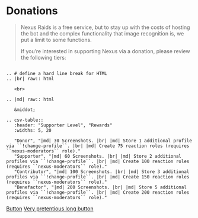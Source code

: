 # Donations

> Nexus Raids is a free service, but to stay up with the costs of hosting the bot and the complex functionality that image recognition is, we put a limit to some functions.
>
> If you’re interested in supporting Nexus via a donation,  please review the following tiers:
>

```eval_rst

.. # define a hard line break for HTML
.. |br| raw:: html

   <br>

.. |md| raw:: html

   &middot;

.. csv-table::
   :header: "Supporter Level", "Rewards"
   :widths: 5, 20

   "Donor", "|md| 30 Screenshots. |br| |md| Store 1 additional profile via ``!change-profile``. |br| |md| Create 75 reaction roles (requires ``nexus-moderators`` role)."
   "Supporter", "|md| 60 Screenshots. |br| |md| Store 2 additional profiles via ``!change-profile``. |br| |md| Create 100 reaction roles (requires ``nexus-moderators`` role)."
   "Contributor", "|md| 100 Screenshots. |br| |md| Store 3 additional profiles via ``!change-profile``. |br| |md| Create 150 reaction roles (requires ``nexus-moderators`` role)."
   "Benefactor", "|md| 200 Screenshots. |br| |md| Store 5 additional profiles via ``!change-profile``. |br| |md| Create 200 reaction roles (requires ``nexus-moderators`` role)."

```

<a href="something" class="button2">Button</a>
<a href="something" class="button2">Very pretentious long button</a>
